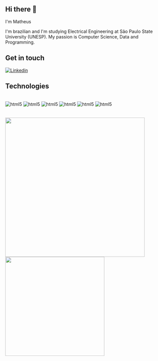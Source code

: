 ## Hi there 👋

I'm Matheus

I'm brazilian and I'm studying Electrical Engineering at São Paulo State University (UNESP).
My passion is Computer Science, Data and Programming.



## Get in touch

[![Linkedin](https://img.shields.io/badge/LinkedIn-0077B5?style=for-the-badge&logo=linkedin&logoColor=white)](https://www.linkedin.com/in/matheus-passini/) 

## Technologies

<div style="display: inline_block"><br/>
  <img align="center" alt="html5" src="https://img.shields.io/badge/Python-FFD43B?style=for-the-badge&logo=python&logoColor=blue" />
  <img align="center" alt="html5" src="https://img.shields.io/badge/Linux-FCC624?style=for-the-badge&logo=linux&logoColor=black" />
  <img align="center" alt="html5" src="https://img.shields.io/badge/PLSQL-F80000?style=for-the-badge&logo=oracle&logoColor=black" />
  <img align="center" alt="html5" src="https://img.shields.io/badge/Microsoft_Azure-0089D6?style=for-the-badge&logo=microsoft-azure&logoColor=white" />
  <img align="center" alt="html5" src="https://img.shields.io/badge/terraform-%235835CC.svg?style=for-the-badge&logo=terraform&logoColor=white" />
  <img align="center" alt="html5" src="https://img.shields.io/badge/docker-%230db7ed.svg?style=for-the-badge&logo=docker&logoColor=white" />
</div>

<br>
<br>

<div align="left">
    <img src="https://github-readme-stats.vercel.app/api?username=13dev&show_icons=true&include_all_commits=true&line_height=20&hide_border=true&theme=graywhite" width="440"/>
    <img src="https://github-readme-stats.vercel.app/api/top-langs/?username=13dev&layout=compact&theme=graywhite&hide_border=true" width="313" />
</div>

